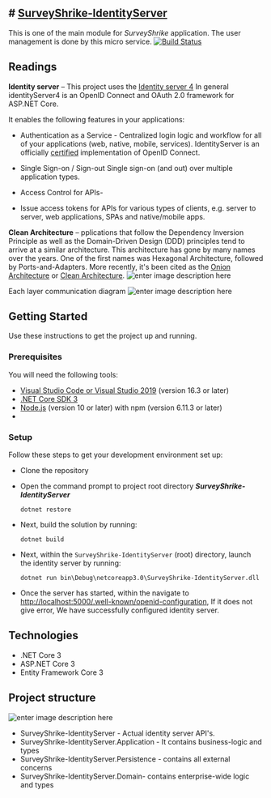 
## # **[SurveyShrike-IdentityServer](https://github.com/dreamerNcoder/SurveyShrike-IdentityServer)**
This is one of the main module for *SurveyShrike* application. The user management is done by this micro service. 
[![Build Status](https://travis-ci.org/dreamerNcoder/SurveyShrike-API.svg?branch=master)](https://travis-ci.org/dreamerNcoder/SurveyShrike-API)

## Readings
**Identity server** – This project uses the [Identity server 4](http://docs.identityserver.io/en/latest/) 
In general identityServer4 is an OpenID Connect and OAuth 2.0 framework for ASP.NET Core.

It enables the following features in your applications:

 - Authentication as a Service - 
							 Centralized login logic and workflow for all of your applications (web, native, mobile, services). IdentityServer is an officially  [certified](https://openid.net/certification/)  implementation of OpenID Connect.
							 
 - Single Sign-on / Sign-out
			Single sign-on (and out) over multiple application types.
			
 - Access Control for APIs- 
 - Issue access tokens for APIs for various types of clients, e.g. server to server, web applications, SPAs and       native/mobile apps.
  
**Clean Architecture** – pplications that follow the Dependency Inversion Principle as well as the Domain-Driven Design (DDD) principles tend to arrive at a similar architecture. This architecture has gone by many names over the years. One of the first names was Hexagonal Architecture, followed by Ports-and-Adapters. More recently, it's been cited as the [Onion Architecture](https://jeffreypalermo.com/blog/the-onion-architecture-part-1/) or [Clean Architecture](https://8thlight.com/blog/uncle-bob/2012/08/13/the-clean-architecture.html).
![enter image description here](https://docs.microsoft.com/en-us/dotnet/architecture/modern-web-apps-azure/media/image5-7.png)

Each layer communication diagram
![enter image description here](https://docs.microsoft.com/en-us/dotnet/architecture/modern-web-apps-azure/media/image5-8.png)

## Getting Started

Use these instructions to get the project up and running.
### Prerequisites
You will need the following tools:

 -   [Visual Studio Code or Visual Studio 2019](https://visualstudio.microsoft.com/vs/)  (version 16.3 or later)
 -   [.NET Core SDK 3](https://dotnet.microsoft.com/download/dotnet-core/3.0)
 -   [Node.js](https://nodejs.org/en/)  (version 10 or later) with npm (version 6.11.3 or later)
 - 
### Setup
Follow these steps to get your development environment set up:

 -  Clone the repository
    
 -  Open the command prompt to project root directory ***SurveyShrike-IdentityServer***
    
    ```
    dotnet restore
    
    ```
    
 -  Next, build the solution by running:
    
    ```
    dotnet build
    
    ```
    
 -  Next, within the  `SurveyShrike-IdentityServer` (root)  directory, launch the identity server by running:
    
    ```
    dotnet run bin\Debug\netcoreapp3.0\SurveyShrike-IdentityServer.dll
    
    ```
    
 -  Once the server has started, within the  navigate to [http://localhost:5000/.well-known/openid-configuration](http://localhost:5000/.well-known/openid-configuration),
 If it does not give error, We have successfully configured identity server.
    
 ## Technologies
 -  .NET Core 3
 -   ASP.NET Core 3
 -   Entity Framework Core 3
## Project structure
![enter image description here](https://github.com/dreamerNcoder/SurveyShrike-IdentityServer/blob/ui-update/image.png?raw=true)


 - SurveyShrike-IdentityServer - Actual identity server API's.
 - SurveyShrike-IdentityServer.Application - It contains business-logic and types
 - SurveyShrike-IdentityServer.Persistence - contains all external concerns
- SurveyShrike-IdentityServer.Domain- contains enterprise-wide logic and types
